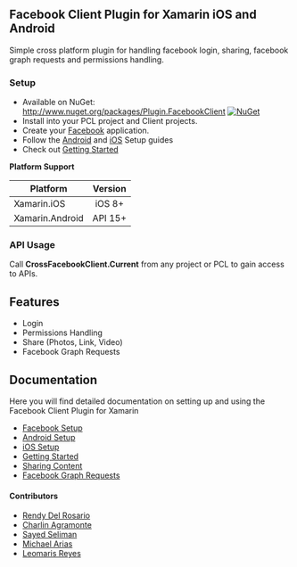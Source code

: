 ## Facebook Client Plugin for Xamarin iOS and Android

Simple cross platform plugin for handling facebook login, sharing, facebook graph requests and permissions handling.

### Setup
* Available on NuGet: http://www.nuget.org/packages/Plugin.FacebookClient [![NuGet](https://img.shields.io/nuget/v/Plugin.FacebookClient.svg?label=NuGet)](https://www.nuget.org/packages/Plugin.FacebookClient/)
* Install into your PCL project and Client projects.
* Create your [Facebook](docs/FacebookPortalSetup.md) application.
* Follow the [Android](docs/AndroidSetup.md) and [iOS](docs/iOSSetup.md) Setup guides
* Check out [Getting Started](docs/GettingStarted.md)

**Platform Support**

|Platform|Version|
| ------------------- | :------------------: |
|Xamarin.iOS|iOS 8+|
|Xamarin.Android|API 15+|

### API Usage

Call **CrossFacebookClient.Current** from any project or PCL to gain access to APIs.

## Features

- Login
- Permissions Handling
- Share (Photos, Link, Video)
- Facebook Graph Requests

## Documentation

Here you will find detailed documentation on setting up and using the Facebook Client Plugin for Xamarin

* [Facebook Setup](docs/FacebookPortalSetup.md)
* [Android Setup](docs/AndroidSetup.md)
* [iOS Setup](docs/iOSSetup.md)
* [Getting Started](docs/GettingStarted.md)
* [Sharing Content](docs/SharingContent.md)
* [Facebook Graph Requests](docs/FacebookGraphRequests.md)

#### Contributors

* [Rendy Del Rosario](https://github.com/rdelrosario)
* [Charlin Agramonte](https://github.com/char0394)
* [Sayed Seliman](https://github.com/sayed-seliman)
* [Michael Arias](https://github.com/mikearias3)
* [Leomaris Reyes](https://github.com/LeomarisReyes)
